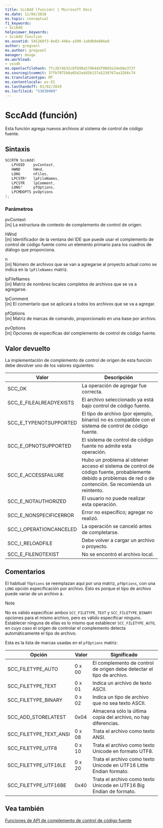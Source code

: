 ```yaml
---
title: SccAdd (función) | Microsoft Docs
ms.date: 11/04/2016
ms.topic: conceptual
f1_keywords:
- SccAdd
helpviewer_keywords:
- SccAdd function
ms.assetid: 545268f3-8e83-446a-a398-1a9db9e866e8
author: gregvanl
ms.author: gregvanl
manager: douge
ms.workload:
- vssdk
ms.openlocfilehash: 7fc2b74b32c0fb90a578644df0065e24eb8e373f
ms.sourcegitcommit: 37fb7075b0a65d2add3b137a5230767aa3266c74
ms.translationtype: MT
ms.contentlocale: es-ES
ms.lasthandoff: 01/02/2019
ms.locfileid: "53830909"
---
```

# <a name="sccadd-function"></a>SccAdd (función)
Esta función agrega nuevos archivos al sistema de control de código fuente.  
  
## <a name="syntax"></a>Sintaxis  
  
```cpp  
SCCRTN SccAdd(  
   LPVOID    pvContext,  
   HWND      hWnd,  
   LONG      nFiles,  
   LPCSTR*   lpFileNames,  
   LPCSTR    lpComment,  
   LONG*     pfOptions,  
   LPCMDOPTS pvOptions  
);  
```  
  
### <a name="parameters"></a>Parámetros  
 pvContext  
 [in] La estructura de contexto de complemento de control de origen.  
  
 hWnd  
 [in] Identificador de la ventana del IDE que puede usar el complemento de control de código fuente como un elemento primario para los cuadros de diálogo que proporciona.  
  
 n  
 [in] Número de archivos que se van a agregarse al proyecto actual como se indica en la `lpFileNames` matriz.  
  
 lpFileNames  
 [in] Matriz de nombres locales completos de archivos que se va a agregarse.  
  
 lpComment  
 [in] El comentario que se aplicará a todos los archivos que se va a agregar.  
  
 pfOptions  
 [in] Matriz de marcas de comando, proporcionado en una base por archivo.  
  
 pvOptions  
 [in] Opciones de específicas del complemento de control de código fuente.  
  
## <a name="return-value"></a>Valor devuelto  
 La implementación de complemento de control de origen de esta función debe devolver uno de los valores siguientes:  
  
|Valor|Descripción|  
|-----------|-----------------|  
|SCC_OK|La operación de agregar fue correcta.|  
|SCC_E_FILEALREADYEXISTS|El archivo seleccionado ya está bajo control de código fuente.|  
|SCC_E_TYPENOTSUPPORTED|El tipo de archivo (por ejemplo, binario) no es compatible con el sistema de control de código fuente.|  
|SCC_E_OPNOTSUPPORTED|El sistema de control de código fuente no admite esta operación.|  
|SCC_E_ACCESSFAILURE|Hubo un problema al obtener acceso el sistema de control de código fuente, probablemente debido a problemas de red o de contención. Se recomienda un reintento.|  
|SCC_E_NOTAUTHORIZED|El usuario no puede realizar esta operación.|  
|SCC_E_NONSPECIFICERROR|Error no específico; agregar no realizó.|  
|SCC_I_OPERATIONCANCELED|La operación se canceló antes de completarse.|  
|SCC_I_RELOADFILE|Debe volver a cargar un archivo o proyecto.|  
|SCC_E_FILENOTEXIST|No se encontró el archivo local.|  
  
## <a name="remarks"></a>Comentarios  
 El habitual `fOptions` se reemplazan aquí por una matriz, `pfOptions`, con una `LONG` opción especificación por archivo. Esto es porque el tipo de archivo puede variar de un archivo a.  
  
> [!NOTE]
>  No es válido especificar ambos `SCC_FILETYPE_TEXT` y `SCC_FILETYPE_BINARY` opciones para el mismo archivo, pero es válido especificar ninguno. Establecer ninguna de ellas es lo mismo que establecer `SCC_FILETYPE_AUTO`, en cuyo caso el origen de controlar el complemento detecta automáticamente el tipo de archivo.  
  
 Esta es la lista de marcas usadas en el `pfOptions` matriz:  
  
|Opción|Valor|Significado|  
|------------|-----------|-------------|  
|SCC_FILETYPE_AUTO|0 x 00|El complemento de control de origen debe detectar el tipo de archivo.|  
|SCC_FILETYPE_TEXT|0 x 01|Indica un archivo de texto ASCII.|  
|SCC_FILETYPE_BINARY|0 x 02|Indica un tipo de archivo que no sea texto ASCII.|  
|SCC_ADD_STORELATEST|0x04|Almacena sólo la última copia del archivo, no hay diferencias.|  
|SCC_FILETYPE_TEXT_ANSI|0 x 08|Trata el archivo como texto ANSI.|  
|SCC_FILETYPE_UTF8|0 x 10|Trata el archivo como texto Unicode en formato UTF8.|  
|SCC_FILETYPE_UTF16LE|0 x 20|Trata el archivo como texto Unicode en UTF16 Little Endian formato.|  
|SCC_FILETYPE_UTF16BE|0x40|Trata el archivo como texto Unicode en UTF16 Big Endian de formato.|  
  
## <a name="see-also"></a>Vea también  
 [Funciones de API de complemento de control de código fuente](../extensibility/source-control-plug-in-api-functions.md)